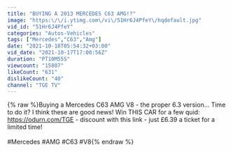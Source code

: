 ```yaml
---
title: "BUYING A 2013 MERCEDES C63 AMG!?"
image: "https:\/\/i.ytimg.com\/vi\/51Hr6J4PfeY\/hqdefault.jpg"
vid_id: "51Hr6J4PfeY"
categories: "Autos-Vehicles"
tags: ["Mercedes","C63","Amg"]
date: "2021-10-18T05:54:32+03:00"
vid_date: "2021-10-17T17:00:56Z"
duration: "PT10M55S"
viewcount: "15807"
likeCount: "631"
dislikeCount: "40"
channel: "TGE TV"
---
```

{% raw %}Buying a Mercedes C63 AMG V8 - the proper 6.3 version… Time to do it? I think these are good news! Win THIS CAR for a few quid: <a rel="nofollow" target="blank" href="https://odurn.com/TGE">https://odurn.com/TGE</a> - discount with this link - just £6.39 a ticket for a limited time!<br /><br />#Mercedes #AMG #C63 #V8{% endraw %}
